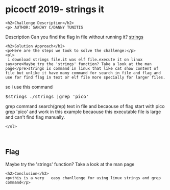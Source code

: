 
<!DOCTYPE html>
<html>
 
 
<body>
    <h1>picoctf 2019- strings it</h1>

    <h2>Challenge Description</h2>
    <p> AUTHOR: SANJAY C/DANNY TUNITIS

Description
Can you find the flag in file without running it?
<a href="https://phantom1ss.github.io/blog/2024/practice/picoctf/stringsit/strings.file">strings</a>
</p>

    <h2>Solution Approach</h2>
    <p>Here are the steps we took to solve the challenge:</p>
    <ol>
     i download strings file.it was elf file.execute it on linux say<pre>Maybe try the 'strings' function? Take a look at the man page</pre>strings is command in linux that like cat show content of file but unlike it have many command for search in file and flag and use for find flag in text or elf file more specially for larger files.
so i use this command<pre>$strings ./strings |grep 'pico'</pre>grep command search(grep) text in  file and becaouse of flag start with pico grep 'pico' and work in this example becaouse this executable file is large and can't find flag manually.
    
    </ol>
<br>
    <h2>Flag</h2>
    <p class="flag">Maybe try the 'strings' function? Take a look at the man page
</p>

    <h2>Conclusion</h2>
    <p>this is a very   easy chanllenge for using linux strings and grep  command</p>
</body>
</html>

